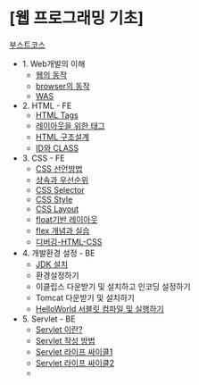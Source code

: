 # [웹 프로그래밍 기초]

<a href="https://www.edwith.org/boostcourse-web/joinLectures/12952">부스트코스</a>

<ul>
  <li>1. Web개발의 이해
    <ul>
      <li><a href="https://github.com/yeongyeonkim/Web-Programming-Basis/blob/master/Web%20Basis/%EC%9B%B9%EC%9D%98%20%EB%8F%99%EC%9E%91.md">웹의 동작</a></li>
      <li><a href="https://github.com/yeongyeonkim/Web-Programming-Basis/blob/master/Web%20Basis/%EB%B8%8C%EB%9D%BC%EC%9A%B0%EC%A0%80%EB%8A%94%20%EC%96%B4%EB%96%BB%EA%B2%8C%20%EB%8F%99%EC%9E%91%ED%95%98%EB%8A%94%EA%B0%80%3F.md">browser의 동작</a></li>
      <li><a href="https://github.com/yeongyeonkim/Web-Programming-Basis/blob/master/Web%20Basis/Was.md">WAS</a></li>
    </ul>  
  </li>
  
  <li>2. HTML - FE
    <ul>
      <li><a href="https://github.com/yeongyeonkim/Web-Programming-Basis/blob/master/Web%20Basis/HTML%20Tags.md">HTML Tags</a></li>
      <li><a href="https://github.com/yeongyeonkim/Web-Programming-Basis/blob/master/Web%20Basis/LayoutTag.md">레이아웃을 위한 태그</a></li>
      <li><a href="https://github.com/yeongyeonkim/Web-Programming-Basis/blob/master/Web%20Basis/HTML%20%EA%B5%AC%EC%A1%B0%EC%84%A4%EA%B3%84.md">HTML 구조설계</a></li>
      <li><a href="https://github.com/yeongyeonkim/Web-Programming-Basis/blob/master/Web%20Basis/class%20%EC%99%80%20id%20%EC%86%8D%EC%84%B1.md">ID와 CLASS</a></li>
    </ul>
  </li>
  
  <li>3. CSS - FE
   <ul>
    <li><a href="https://github.com/yeongyeonkim/Web-Programming-Basis/blob/master/Web%20Basis/Css1.md">CSS 선언방법</a></li>
    <li><a href="https://github.com/yeongyeonkim/Web-Programming-Basis/blob/master/Web%20Basis/%EC%83%81%EC%86%8D%EA%B3%BC%20%EC%9A%B0%EC%84%A0%EC%88%9C%EC%9C%84.md">상속과 우선순위</a></li>
    <li><a href="https://github.com/yeongyeonkim/Web-Programming-Basis/blob/master/Web%20Basis/CSS%20Selector.md">CSS Selector</a></li>
    <li><a href="https://github.com/yeongyeonkim/Web-Programming-Basis/blob/master/Web%20Basis/CSS%20Style%20%EB%B3%80%EA%B2%BD.md">CSS Style</a></li>
    <li><a href="https://github.com/yeongyeonkim/Web-Programming-Basis/blob/master/Web%20Basis/CSS%20Layout.md">CSS Layout</a></li>
    <li><a href="https://github.com/yeongyeonkim/Web-Programming-Basis/blob/master/Web%20Basis/float%20%EA%B8%B0%EB%B0%98%20%EB%A0%88%EC%9D%B4%EC%95%84%EC%9B%83.md">float기반 레이아웃</a></li>
     <li><a href="https://github.com/yeongyeonkim/Web-Programming-Basis/blob/master/Web%20Basis/flex.md">flex 개념과 실습</a></li>
     <li><a href="">디버깅-HTML-CSS</a></li>
    </ul>
  </li>  
  <li>4. 개발환경 설정 - BE
    <ul>
      <li><a href="https://github.com/yeongyeonkim/Web-Programming-Basis/blob/master/Web%20Basis/JDK%20install.md">JDK 설치</a></li>
      <li>환경설정하기</li>
      <li>이클립스 다운받기 및 설치하고 인코딩 설정하기</li>
      <li>Tomcat 다운받기 및 설치하기</li>
      <li><a href="https://github.com/yeongyeonkim/Web-Programming-Basis/blob/master/Web%20Basis/%EC%84%9C%EB%B8%94%EB%A6%BF%20%EC%BB%B4%ED%8C%8C%EC%9D%BC%20%EB%B0%8F%20%EC%8B%A4%ED%96%89%ED%95%98%EA%B8%B0.md">HelloWorld 서블릿 컴파일 및 실행하기</a></li>
    </ul>
  </li> 
  <li>5. Servlet - BE
    <ul>
      <li><a href="https://github.com/yeongyeonkim/Web-Programming-Basis/blob/master/Web%20Basis/Servlet%20%EC%9D%B4%EB%9E%80%3F.md">Servlet 이란?</a></li>
      <li><a href="https://github.com/yeongyeonkim/Web-Programming-Basis/blob/master/Web%20Basis/Servlet%20%EC%9E%91%EC%84%B1%EB%B0%A9%EB%B2%95.md">Servlet 작성 방법</a></li>
      <li><a href="https://github.com/yeongyeonkim/Web-Programming-Basis/blob/master/Web%20Basis/Servlet%20%EB%9D%BC%EC%9D%B4%ED%94%84%20%EC%8B%B8%EC%9D%B4%ED%81%B4.md">Servlet 라이프 싸이클1</a></li>
      <li><a href="">Servlet 라이프 싸이클2</a></li>
      <li><a href=""></a></li>
    </ul>
  </li>
  
  </ul>
